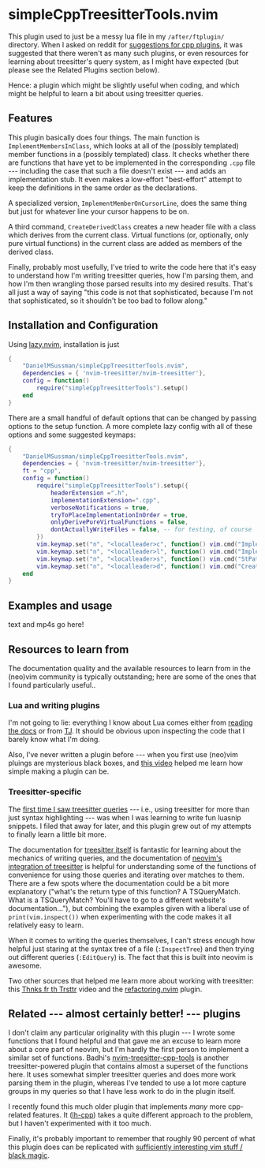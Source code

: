 # simpleCppTreesitterTools.nvim 

This plugin used to just be a messy lua file in my `/after/ftplugin/` directory. 
When I asked on reddit for [suggestions for cpp plugins](https://www.reddit.com/r/neovim/comments/1h53req/neovim_and_c_luasnip_treesitter_and_reinventing/), it was suggested that
there weren't as many such plugins, or even resources for learning about treesitter's
query system, as I might have expected (but please see the Related Plugins section below).


Hence: a plugin which might be slightly useful when coding, and which might be helpful
to learn a bit about using treesitter queries. 

## Features

This plugin basically does four things.
The main function is `ImplementMembersInClass`, which looks at all of the (possibly templated) member functions in a (possibly templated) class.
It checks whether there are functions that have yet to be implemented in the corresponding `.cpp` file --- including the case that such a file doesn't exist --- and adds an implementation stub.
It even makes a low-effort "best-effort" attempt to keep the definitions in the same order as the declarations.

A specialized version, `ImplementMemberOnCursorLine`, does the same thing but just for whatever line your cursor happens to be on.

A third command, `CreateDerivedClass` creates a new header file with a class which derives from the current class. Virtual functions (or, optionally, only pure virtual functions) in the current class are added as members of the derived class.

Finally, probably most usefully, I've tried to write the code here that it's easy to understand how I'm writing treesitter queries, how I'm parsing them, and how I'm then wrangling those parsed results into my desired results. That's all just a way of saying "this code is not that sophisticated, because I'm not that sophisticated, so it shouldn't be too bad to follow along."


## Installation and Configuration

Using [lazy.nvim](https://github.com/folke/lazy.nvim), installation is just
```lua 
{
    "DanielMSussman/simpleCppTreesitterTools.nvim",
    dependencies = { 'nvim-treesitter/nvim-treesitter'},
    config = function()
        require("simpleCppTreesitterTools").setup()
    end
}
```

There are a small handful of default options that can be changed by passing options to the setup function. A more complete lazy config with all of these options and some suggested keymaps:
```lua
{
    "DanielMSussman/simpleCppTreesitterTools.nvim",
    dependencies = { 'nvim-treesitter/nvim-treesitter'},
    ft = "cpp",
    config = function()
        require("simpleCppTreesitterTools").setup({
            headerExtension =".h",
            implementationExtension=".cpp",
            verboseNotifications = true,
            tryToPlaceImplementationInOrder = true,
            onlyDerivePureVirtualFunctions = false,
            dontActuallyWriteFiles = false, -- for testing, of course
        })
        vim.keymap.set("n", "<localleader>c", function() vim.cmd("ImplementMembersInClass") end,{desc = 'implement [c]lass member declarations'})
        vim.keymap.set("n", "<localleader>l", function() vim.cmd("ImplementMemberOnCursorLine") end,{desc = 'implement member current [l]ine'})
        vim.keymap.set("n", "<localleader>s", function() vim.cmd("StPatrick") end,{desc = 'drive out the [s]nakes'})
        vim.keymap.set("n", "<localleader>d", function() vim.cmd("CreateDerivedClass") end,{desc = 'Create a class which [d]erives from the current one'})
    end
}
```

## Examples and usage

text and mp4s go here!

## Resources to learn from

The documentation quality and the available resources to learn from in the (neo)vim community is typically outstanding; here are some of the ones that I found particularly useful..

### Lua and writing plugins

I'm not going to lie: everything I know about Lua comes either from [reading the docs](https://www.lua.org/manual/5.1/) or from [TJ](https://www.youtube.com/watch?v=CuWfgiwI73Q). It should be obvious upon inspecting the code that I barely know what I'm doing.

Also, I've never written a plugin before --- when you first use (neo)vim pluings are mysterious black boxes, and [this video](https://www.youtube.com/watch?v=n4Lp4cV8YR0) helped me learn how simple making a plugin can be.


### Treesitter-specific

The [first time I saw treesitter queries](https://www.youtube.com/watch?v=aNWx-ym7jjI) --- i.e., using treesitter for more than just syntax highlighting --- was when I was learning to write fun luasnip snippets. I filed that away for later, and this plugin grew out of my attempts to finally learn a little bit more.

The documentation for [treesitter itself](https://tree-sitter.github.io/tree-sitter/) is fantastic for learning about the mechanics of writing queries, and the documentation of [neovim's integration of treesitter](https://neovim.io/doc/user/treesitter.html) is helpful for understanding some of the functions of convenience for using those queries and iterating over matches to them.
There are a few spots where the documentation could be a bit more explanatory ("what's the return type of this function? A TSQueryMatch. What is a TSQueryMatch? You'll have to go to a different website's documentation..."), but combining the examples given with a liberal use of `print(vim.inspect())` when experimenting with the code makes it all relatively easy to learn.

When it comes to writing the queries themselves, I can't stress enough how helpful just staring at the syntax tree of a file (`:InspectTree`) and then trying out different queries (`:EditQuery`) is. The fact that this is built into neovim is awesome.

Two other sources that helped me learn more about working with treesitter: this [Thnks fr th Trsttr](https://m.youtube.com/watch?v=_m7amJZpQQ8) video and the [refactoring.nvim](https://github.com/ThePrimeagen/refactoring.nvim) plugin.


## Related --- almost certainly better! --- plugins

I don't claim any particular originality with this plugin --- I wrote some functions that I found helpful and that gave me an excuse to learn more about a core part of neovim, but I'm hardly the first person to implement a similar set of functions.
Badhi's [nvim-treesitter-cpp-tools](https://github.com/Badhi/nvim-treesitter-cpp-tools) is another treesitter-powered plugin that contains almost a superset of the functions here. It uses somewhat simpler treesitter queries and does more work parsing them in the plugin, whereas I've tended to use a lot more capture groups in my queries so that I have less work to do in the plugin itself.

I recently found this much older plugin that implements *many* more cpp-related features. It ([lh-cpp](https://github.com/LucHermitte/lh-cpp/)) takes a quite different approach to the problem, but I haven't experimented with it too much.

Finally, it's probably important to remember that roughly 90 percent of what this plugin does can be replicated with [sufficiently interesting vim stuff / black magic](https://vi.stackexchange.com/questions/44964/any-c-c-definition-generators-for-vim). 
